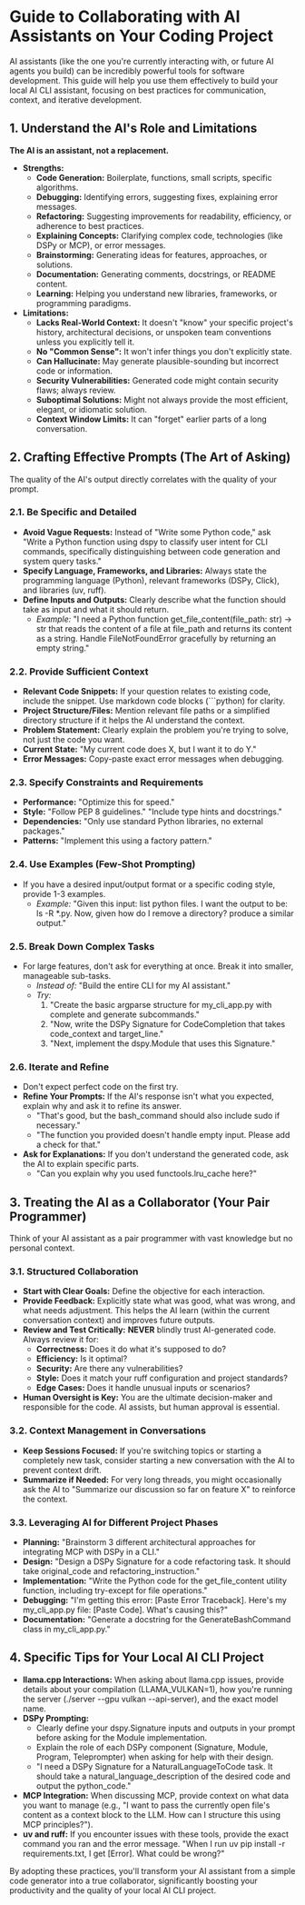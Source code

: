 # **Guide to Collaborating with AI Assistants on Your Coding Project**

AI assistants (like the one you're currently interacting with, or future AI agents you build) can be incredibly powerful tools for software development. This guide will help you use them effectively to build your local AI CLI assistant, focusing on best practices for communication, context, and iterative development.

## **1\. Understand the AI's Role and Limitations**

**The AI is an assistant, not a replacement.**

* **Strengths:**  
  * **Code Generation:** Boilerplate, functions, small scripts, specific algorithms.  
  * **Debugging:** Identifying errors, suggesting fixes, explaining error messages.  
  * **Refactoring:** Suggesting improvements for readability, efficiency, or adherence to best practices.  
  * **Explaining Concepts:** Clarifying complex code, technologies (like DSPy or MCP), or error messages.  
  * **Brainstorming:** Generating ideas for features, approaches, or solutions.  
  * **Documentation:** Generating comments, docstrings, or README content.  
  * **Learning:** Helping you understand new libraries, frameworks, or programming paradigms.  
* **Limitations:**  
  * **Lacks Real-World Context:** It doesn't "know" your specific project's history, architectural decisions, or unspoken team conventions unless you explicitly tell it.  
  * **No "Common Sense":** It won't infer things you don't explicitly state.  
  * **Can Hallucinate:** May generate plausible-sounding but incorrect code or information.  
  * **Security Vulnerabilities:** Generated code might contain security flaws; always review.  
  * **Suboptimal Solutions:** Might not always provide the most efficient, elegant, or idiomatic solution.  
  * **Context Window Limits:** It can "forget" earlier parts of a long conversation.

## **2\. Crafting Effective Prompts (The Art of Asking)**

The quality of the AI's output directly correlates with the quality of your prompt.

### **2.1. Be Specific and Detailed**

* **Avoid Vague Requests:** Instead of "Write some Python code," ask "Write a Python function using dspy to classify user intent for CLI commands, specifically distinguishing between code generation and system query tasks."  
* **Specify Language, Frameworks, and Libraries:** Always state the programming language (Python), relevant frameworks (DSPy, Click), and libraries (uv, ruff).  
* **Define Inputs and Outputs:** Clearly describe what the function should take as input and what it should return.  
  * *Example:* "I need a Python function get\_file\_content(file\_path: str) \-\> str that reads the content of a file at file\_path and returns its content as a string. Handle FileNotFoundError gracefully by returning an empty string."

### **2.2. Provide Sufficient Context**

* **Relevant Code Snippets:** If your question relates to existing code, include the snippet. Use markdown code blocks (\`\`\`python) for clarity.  
* **Project Structure/Files:** Mention relevant file paths or a simplified directory structure if it helps the AI understand the context.  
* **Problem Statement:** Clearly explain the problem you're trying to solve, not just the code you want.  
* **Current State:** "My current code does X, but I want it to do Y."  
* **Error Messages:** Copy-paste exact error messages when debugging.

### **2.3. Specify Constraints and Requirements**

* **Performance:** "Optimize this for speed."  
* **Style:** "Follow PEP 8 guidelines." "Include type hints and docstrings."  
* **Dependencies:** "Only use standard Python libraries, no external packages."  
* **Patterns:** "Implement this using a factory pattern."

### **2.4. Use Examples (Few-Shot Prompting)**

* If you have a desired input/output format or a specific coding style, provide 1-3 examples.  
  * *Example:* "Given this input: list python files. I want the output to be: ls \-R \*.py. Now, given how do I remove a directory? produce a similar output."

### **2.5. Break Down Complex Tasks**

* For large features, don't ask for everything at once. Break it into smaller, manageable sub-tasks.  
  * *Instead of:* "Build the entire CLI for my AI assistant."  
  * *Try:*  
    1. "Create the basic argparse structure for my\_cli\_app.py with complete and generate subcommands."  
    2. "Now, write the DSPy Signature for CodeCompletion that takes code\_context and target\_line."  
    3. "Next, implement the dspy.Module that uses this Signature."

### **2.6. Iterate and Refine**

* Don't expect perfect code on the first try.  
* **Refine Your Prompts:** If the AI's response isn't what you expected, explain why and ask it to refine its answer.  
  * "That's good, but the bash\_command should also include sudo if necessary."  
  * "The function you provided doesn't handle empty input. Please add a check for that."  
* **Ask for Explanations:** If you don't understand the generated code, ask the AI to explain specific parts.  
  * "Can you explain why you used functools.lru\_cache here?"

## **3\. Treating the AI as a Collaborator (Your Pair Programmer)**

Think of your AI assistant as a pair programmer with vast knowledge but no personal context.

### **3.1. Structured Collaboration**

* **Start with Clear Goals:** Define the objective for each interaction.  
* **Provide Feedback:** Explicitly state what was good, what was wrong, and what needs adjustment. This helps the AI learn (within the current conversation context) and improves future outputs.  
* **Review and Test Critically:** **NEVER** blindly trust AI-generated code. Always review it for:  
  * **Correctness:** Does it do what it's supposed to do?  
  * **Efficiency:** Is it optimal?  
  * **Security:** Are there any vulnerabilities?  
  * **Style:** Does it match your ruff configuration and project standards?  
  * **Edge Cases:** Does it handle unusual inputs or scenarios?  
* **Human Oversight is Key:** You are the ultimate decision-maker and responsible for the code. AI assists, but human approval is essential.

### **3.2. Context Management in Conversations**

* **Keep Sessions Focused:** If you're switching topics or starting a completely new task, consider starting a new conversation with the AI to prevent context drift.  
* **Summarize if Needed:** For very long threads, you might occasionally ask the AI to "Summarize our discussion so far on feature X" to reinforce the context.

### **3.3. Leveraging AI for Different Project Phases**

* **Planning:** "Brainstorm 3 different architectural approaches for integrating MCP with DSPy in a CLI."  
* **Design:** "Design a DSPy Signature for a code refactoring task. It should take original\_code and refactoring\_instruction."  
* **Implementation:** "Write the Python code for the get\_file\_content utility function, including try-except for file operations."  
* **Debugging:** "I'm getting this error: \[Paste Error Traceback\]. Here's my my\_cli\_app.py file: \[Paste Code\]. What's causing this?"  
* **Documentation:** "Generate a docstring for the GenerateBashCommand class in my\_cli\_app.py."

## **4\. Specific Tips for Your Local AI CLI Project**

* **llama.cpp Interactions:** When asking about llama.cpp issues, provide details about your compilation (LLAMA\_VULKAN=1), how you're running the server (./server \--gpu vulkan \--api-server), and the exact model name.  
* **DSPy Prompting:**  
  * Clearly define your dspy.Signature inputs and outputs in your prompt before asking for the Module implementation.  
  * Explain the role of each DSPy component (Signature, Module, Program, Teleprompter) when asking for help with their design.  
  * "I need a DSPy Signature for a NaturalLanguageToCode task. It should take a natural\_language\_description of the desired code and output the python\_code."  
* **MCP Integration:** When discussing MCP, provide context on what data you want to manage (e.g., "I want to pass the currently open file's content as a context block to the LLM. How can I structure this using MCP principles?").  
* **uv and ruff:** If you encounter issues with these tools, provide the exact command you ran and the error message. "When I run uv pip install \-r requirements.txt, I get \[Error\]. What could be wrong?"

By adopting these practices, you'll transform your AI assistant from a simple code generator into a true collaborator, significantly boosting your productivity and the quality of your local AI CLI project.
